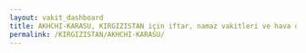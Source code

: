 ```yaml
---
layout: vakit_dashboard
title: AKHCHI-KARASU, KIRGIZISTAN için iftar, namaz vakitleri ve hava durumu - ilçe/eyalet seç
permalink: /KIRGIZISTAN/AKHCHI-KARASU/
---
```


<script type="text/javascript">
  var GLOBAL_COUNTRY = 'KIRGIZISTAN';
  var GLOBAL_CITY = 'AKHCHI-KARASU';
  var GLOBAL_STATE = '';
  var lat = 72;
  var lon = 21;
</script>
